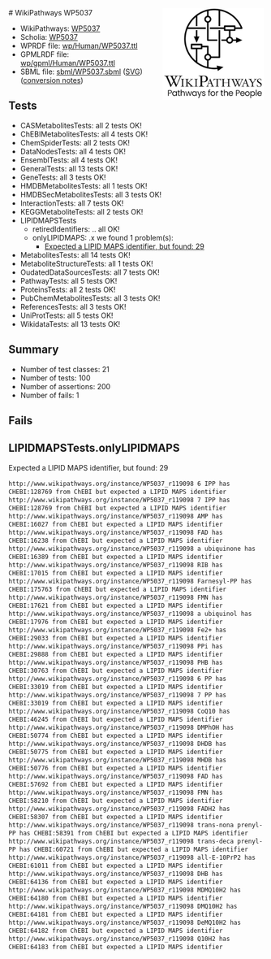 <img style="float: right; width: 200px" src="../logo.png" />
# WikiPathways WP5037

* WikiPathways: [WP5037](https://identifiers.org/wikipathways:WP5037)
* Scholia: [WP5037](https://scholia.toolforge.org/wikipathways/WP5037)
* WPRDF file: [wp/Human/WP5037.ttl](../wp/Human/WP5037.ttl)
* GPMLRDF file: [wp/gpml/Human/WP5037.ttl](../wp/gpml/Human/WP5037.ttl)
* SBML file: [sbml/WP5037.sbml](../sbml/WP5037.sbml) ([SVG](../sbml/WP5037.svg)) ([conversion notes](../sbml/WP5037.txt))

## Tests
* CASMetabolitesTests: all 2 tests OK!
* ChEBIMetabolitesTests: all 4 tests OK!
* ChemSpiderTests: all 2 tests OK!
* DataNodesTests: all 4 tests OK!
* EnsemblTests: all 4 tests OK!
* GeneralTests: all 13 tests OK!
* GeneTests: all 3 tests OK!
* HMDBMetabolitesTests: all 1 tests OK!
* HMDBSecMetabolitesTests: all 3 tests OK!
* InteractionTests: all 7 tests OK!
* KEGGMetaboliteTests: all 2 tests OK!
* LIPIDMAPSTests
    * retiredIdentifiers: .. all OK!
    * onlyLIPIDMAPS: .x we found 1 problem(s):
        * [Expected a LIPID MAPS identifier, but found: 29](#b4992026)
* MetabolitesTests: all 14 tests OK!
* MetaboliteStructureTests: all 1 tests OK!
* OudatedDataSourcesTests: all 7 tests OK!
* PathwayTests: all 5 tests OK!
* ProteinsTests: all 2 tests OK!
* PubChemMetabolitesTests: all 3 tests OK!
* ReferencesTests: all 3 tests OK!
* UniProtTests: all 5 tests OK!
* WikidataTests: all 13 tests OK!


## Summary

* Number of test classes: 21
* Number of tests: 100
* Number of assertions: 200
* Number of fails: 1

## Fails

<a name="b4992026" />

## LIPIDMAPSTests.onlyLIPIDMAPS

Expected a LIPID MAPS identifier, but found: 29
```
http://www.wikipathways.org/instance/WP5037_r119098 6 IPP has CHEBI:128769 from ChEBI but expected a LIPID MAPS identifier
http://www.wikipathways.org/instance/WP5037_r119098 7 IPP has CHEBI:128769 from ChEBI but expected a LIPID MAPS identifier
http://www.wikipathways.org/instance/WP5037_r119098 AMP has CHEBI:16027 from ChEBI but expected a LIPID MAPS identifier
http://www.wikipathways.org/instance/WP5037_r119098 FAD has CHEBI:16238 from ChEBI but expected a LIPID MAPS identifier
http://www.wikipathways.org/instance/WP5037_r119098 a ubiquinone has CHEBI:16389 from ChEBI but expected a LIPID MAPS identifier
http://www.wikipathways.org/instance/WP5037_r119098 RIB has CHEBI:17015 from ChEBI but expected a LIPID MAPS identifier
http://www.wikipathways.org/instance/WP5037_r119098 Farnesyl-PP has CHEBI:175763 from ChEBI but expected a LIPID MAPS identifier
http://www.wikipathways.org/instance/WP5037_r119098 FMN has CHEBI:17621 from ChEBI but expected a LIPID MAPS identifier
http://www.wikipathways.org/instance/WP5037_r119098 a ubiquinol has CHEBI:17976 from ChEBI but expected a LIPID MAPS identifier
http://www.wikipathways.org/instance/WP5037_r119098 Fe2+ has CHEBI:29033 from ChEBI but expected a LIPID MAPS identifier
http://www.wikipathways.org/instance/WP5037_r119098 PPi has CHEBI:29888 from ChEBI but expected a LIPID MAPS identifier
http://www.wikipathways.org/instance/WP5037_r119098 PHB has CHEBI:30763 from ChEBI but expected a LIPID MAPS identifier
http://www.wikipathways.org/instance/WP5037_r119098 6 PP has CHEBI:33019 from ChEBI but expected a LIPID MAPS identifier
http://www.wikipathways.org/instance/WP5037_r119098 7 PP has CHEBI:33019 from ChEBI but expected a LIPID MAPS identifier
http://www.wikipathways.org/instance/WP5037_r119098 CoQ10 has CHEBI:46245 from ChEBI but expected a LIPID MAPS identifier
http://www.wikipathways.org/instance/WP5037_r119098 DMPhOH has CHEBI:50774 from ChEBI but expected a LIPID MAPS identifier
http://www.wikipathways.org/instance/WP5037_r119098 DHDB has CHEBI:50775 from ChEBI but expected a LIPID MAPS identifier
http://www.wikipathways.org/instance/WP5037_r119098 MHDB has CHEBI:50776 from ChEBI but expected a LIPID MAPS identifier
http://www.wikipathways.org/instance/WP5037_r119098 FAD has CHEBI:57692 from ChEBI but expected a LIPID MAPS identifier
http://www.wikipathways.org/instance/WP5037_r119098 FMN has CHEBI:58210 from ChEBI but expected a LIPID MAPS identifier
http://www.wikipathways.org/instance/WP5037_r119098 FADH2 has CHEBI:58307 from ChEBI but expected a LIPID MAPS identifier
http://www.wikipathways.org/instance/WP5037_r119098 trans-nona prenyl-PP has CHEBI:58391 from ChEBI but expected a LIPID MAPS identifier
http://www.wikipathways.org/instance/WP5037_r119098 trans-deca prenyl-PP has CHEBI:60721 from ChEBI but expected a LIPID MAPS identifier
http://www.wikipathways.org/instance/WP5037_r119098 all-E-10PrP2 has CHEBI:61011 from ChEBI but expected a LIPID MAPS identifier
http://www.wikipathways.org/instance/WP5037_r119098 DHB has CHEBI:64136 from ChEBI but expected a LIPID MAPS identifier
http://www.wikipathways.org/instance/WP5037_r119098 MDMQ10H2 has CHEBI:64180 from ChEBI but expected a LIPID MAPS identifier
http://www.wikipathways.org/instance/WP5037_r119098 DMQ10H2 has CHEBI:64181 from ChEBI but expected a LIPID MAPS identifier
http://www.wikipathways.org/instance/WP5037_r119098 DeMQ10H2 has CHEBI:64182 from ChEBI but expected a LIPID MAPS identifier
http://www.wikipathways.org/instance/WP5037_r119098 Q10H2 has CHEBI:64183 from ChEBI but expected a LIPID MAPS identifier
```

